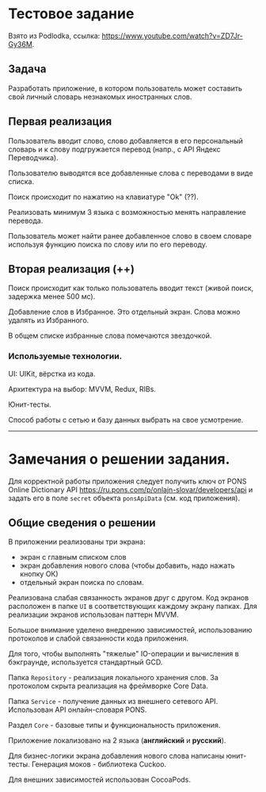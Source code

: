 # Тестовое задание

Взято из Podlodka, ссылка: https://www.youtube.com/watch?v=ZD7Jr-Gy36M.

## Задача

Разработать приложение, в котором пользователь может составить свой личный словарь незнакомых иностранных слов.

## Первая реализация

Пользователь вводит слово, слово добавляется в его персональный словарь и к слову подгружается перевод (напр., с API Яндекс Переводчика).

Пользователю выводятся все добавленные слова с переводами в виде списка.

Поиск происходит по нажатию на клавиатуре "Ok" (??).

Реализовать минимум 3 языка с возможностью менять направление перевода.

Пользователь может найти ранее добавленное слово в своем словаре используя функцию поиска по слову или по его переводу.

## Вторая реализация (++)

Поиск происходит как только пользователь вводит текст (живой поиск, задержка менее 500 мс).

Добавление слов в Избранное. Это отдельный экран. Слова можно удалять из Избранного.

В общем списке избранные слова помечаются звездочкой.

### Используемые технологии.

UI: UIKit, вёрстка из кода.

Архитектура на выбор: MVVM, Redux, RIBs.

Юнит-тесты.

Способ работы с сетью и базу данных выбрать на свое усмотрение.

---

# Замечания о решении задания.

Для корректной работы приложения следует получить ключ от PONS Online Dictionary API https://ru.pons.com/p/onlajn-slovar/developers/api и задать его в поле `secret` объекта `ponsApiData` (см. код приложения).

## Общие сведения о решении

В приложении реализованы три экрана:

* экран с главным списком слов
* экран добавления нового слова (чтобы добавить, надо нажать кнопку ОК)
* отдельный экран поиска по словам.

Реализована слабая связанность экранов друг с другом. Код экранов расположен в папке `UI` в соответствующих каждому экрану папках. Для реализации экранов использован паттерн MVVM. 

Большое внимание уделено внедрению зависимостей, использованию протоколов и слабой связанности кода приложения.

Для того, чтобы выполнять "тяжелые" IO-операции и вычисления в бэкграунде, используется стандартный GCD.

Папка `Repository` - реализация локального хранения слов. За протоколом скрыта реализация на фреймворке Core Data.

Папка `Service` - получение данных из внешнего сетевого API. Использован API онлайн-словаря PONS.

Раздел `Core` - базовые типы и функциональность приложения.

Приложение локализовано на 2 языка (__английский__ и __русский__).

Для бизнес-логики экрана добавления нового слова написаны юнит-тесты. Генерация моков - библиотека Cuckoo.

Для внешних зависимостей использован CocoaPods.

